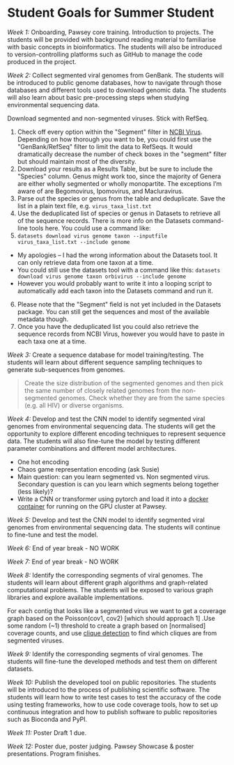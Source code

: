 
# Student Goals for Summer Student

_Week 1:_ Onboarding, Pawsey core training. 
Introduction to projects. The students will be provided with background reading material to familiarise with basic concepts in bioinformatics. The students will also be introduced to version-controlling platforms such as GitHub to manage the code produced in the project. 

_Week 2:_ Collect segmented viral genomes from GenBank. The students will be introduced to public genome databases, how to navigate through those databases and different tools used to download genomic data. The students will also learn about basic pre-processing steps when studying environmental sequencing data. 

Download segmented and non-segmented viruses. Stick with RefSeq. 

1. Check off every option within the "Segment" filter in [NCBI Virus](https://www.ncbi.nlm.nih.gov/labs/virus/vssi/#/virus?SeqType_s=Nucleotide). Depending on how thorough you want to be, you could first use the "GenBank/RefSeq" filter to limit the data to RefSeqs. It would dramatically decrease the number of check boxes in the "segment" filter but should maintain most of the diversity.
2. Download your results as a Results Table, but be sure to include the "Species" column. Genus might work too, since the majority of Genera are either wholly segmented or wholly monopartite. The exceptions I’m aware of are Begomovirus, Ipomovirus, and Macluravirus.
3. Parse out the species or genus from the table and deduplicate. Save the list in a plain text file, e.g. `virus_taxa_list.txt`
4. Use the deduplicated list of species or genus in Datasets to retrieve all of the sequence records. There is more info on the Datasets command-line tools here. You could use a command like:
5. `datasets download virus genome taxon --inputfile virus_taxa_list.txt --include genome`
  - My apologies – I had the wrong information about the Datasets tool. It can only retrieve data from one taxon at a time.
  - You could still use the datasets tool with a command like this: `datasets download virus genome taxon orbivirus --include genome`
  - However you would probably want to write it into a looping script to automatically add each taxon into the Datasets command and run it.
6. Please note that the "Segment" field is not yet included in the Datasets package. You can still get the sequences and most of the available metadata though.
7. Once you have the deduplicated list you could also retrieve the sequence records from NCBI Virus, however you would have to paste in each taxa one at a time.


_Week 3:_ Create a sequence database for model training/testing. The students will learn about different sequence sampling techniques to generate sub-sequences from genomes. 
 

> Create the size distribution of the segmented genomes and then pick the same number of closely related genomes from the non-segmented genomes. Check whether they are from the same species (e.g. all HIV) or diverse organisms. 
 

_Week 4:_ Develop and test the CNN model to identify segmented viral genomes from environmental sequencing data. The students will get the opportunity to explore different encoding techniques to represent sequence data. The students will also fine-tune the model by testing different parameter combinations and different model architectures. 


  - One hot encoding 
  - Chaos game representation encoding (ask Susie) 
  - Main question: can you learn segmented vs. Non segmented virus. Secondary question is can you learn which segments belong together (less likely)? 
  - Write a CNN or transformer using pytorch and load it into a [docker container](docker_container_intro.md) for running on the GPU cluster at Pawsey.

_Week 5:_ Develop and test the CNN model to identify segmented viral genomes from environmental sequencing data. The students will continue to fine-tune and test the model. 


_Week 6:_ End of year break - NO WORK 


_Week 7:_ End of year break - NO WORK 


_Week 8:_ Identify the corresponding segments of viral genomes. The students will learn about different graph algorithms and graph-related computational problems. The students will be exposed to various graph libraries and explore available implementations. 

For each contig that looks like a segmented virus we want to get a coverage graph based on the Poisson(cov1, cov2) [which should approach 1] .Use some random (~1) threshold to create a graph based on  [normalised] coverage counts, and use [clique detection](https://networkx.org/documentation/stable/reference/algorithms/generated/networkx.algorithms.clique.find_cliques.html) to find which cliques are from segmented viruses. 

_Week 9:_ Identify the corresponding segments of viral genomes. The students will fine-tune the developed methods and test them on different datasets. 

 
_Week 10:_ Publish the developed tool on public repositories. The students will be introduced to the process of publishing scientific software. The students will learn how to write test cases to test the accuracy of the code using testing frameworks, how to use code coverage tools, how to set up continuous integration and how to publish software to public repositories such as Bioconda and PyPI. 

 
_Week 11:_ Poster Draft 1 due. 


_Week 12:_ Poster due, poster judging. Pawsey Showcase & poster presentations. Program finishes. 
